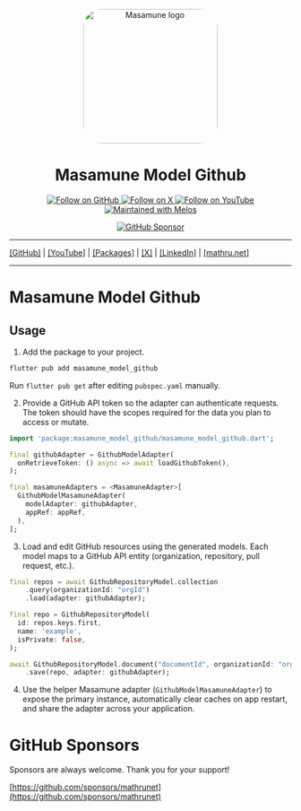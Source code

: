 <p align="center">
  <a href="https://mathru.net">
    <img width="240px" src="https://raw.githubusercontent.com/mathrunet/flutter_masamune/master/.github/images/icon.png" alt="Masamune logo" style="border-radius: 32px"s><br/>
  </a>
  <h1 align="center">Masamune Model Github</h1>
</p>

<p align="center">
  <a href="https://github.com/mathrunet">
    <img src="https://img.shields.io/static/v1?label=GitHub&message=Follow&logo=GitHub&color=333333&link=https://github.com/mathrunet" alt="Follow on GitHub" />
  </a>
  <a href="https://x.com/mathru">
    <img src="https://img.shields.io/static/v1?label=@mathru&message=Follow&logo=X&color=0F1419&link=https://x.com/mathru" alt="Follow on X" />
  </a>
  <a href="https://www.youtube.com/c/mathrunetchannel">
    <img src="https://img.shields.io/static/v1?label=YouTube&message=Follow&logo=YouTube&color=FF0000&link=https://www.youtube.com/c/mathrunetchannel" alt="Follow on YouTube" />
  </a>
  <a href="https://github.com/invertase/melos">
    <img src="https://img.shields.io/static/v1?label=maintained%20with&message=melos&color=FF1493&link=https://github.com/invertase/melos" alt="Maintained with Melos" />
  </a>
</p>

<p align="center">
  <a href="https://github.com/sponsors/mathrunet"><img src="https://img.shields.io/static/v1?label=Sponsor&message=%E2%9D%A4&logo=GitHub&color=ff69b4&link=https://github.com/sponsors/mathrunet" alt="GitHub Sponsor" /></a>
</p>

---

[[GitHub]](https://github.com/mathrunet) | [[YouTube]](https://www.youtube.com/c/mathrunetchannel) | [[Packages]](https://pub.dev/publishers/mathru.net/packages) | [[X]](https://x.com/mathru) | [[LinkedIn]](https://www.linkedin.com/in/mathrunet/) | [[mathru.net]](https://mathru.net)

---

# Masamune Model Github

## Usage

1. Add the package to your project.

```bash
flutter pub add masamune_model_github
```

Run `flutter pub get` after editing `pubspec.yaml` manually.

2. Provide a GitHub API token so the adapter can authenticate requests. The token should have the scopes required for the data you plan to access or mutate.

```dart
import 'package:masamune_model_github/masamune_model_github.dart';

final githubAdapter = GithubModelAdapter(
  onRetrieveToken: () async => await loadGithubToken(),
);

final masamuneAdapters = <MasamuneAdapter>[
  GithubModelMasamuneAdapter(
    modelAdapter: githubAdapter,
    appRef: appRef,
  ),
];
```

3. Load and edit GitHub resources using the generated models. Each model maps to a GitHub API entity (organization, repository, pull request, etc.).

```dart
final repos = await GithubRepositoryModel.collection
    .query(organizationId: "orgId")
    .load(adapter: githubAdapter);

final repo = GithubRepositoryModel(
  id: repos.keys.first,
  name: 'example',
  isPrivate: false,
);

await GithubRepositoryModel.document("documentId", organizationId: "orgId")
    .save(repo, adapter: githubAdapter);
```

4. Use the helper Masamune adapter (`GithubModelMasamuneAdapter`) to expose the primary instance, automatically clear caches on app restart, and share the adapter across your application.

# GitHub Sponsors

Sponsors are always welcome. Thank you for your support!

[https://github.com/sponsors/mathrunet](https://github.com/sponsors/mathrunet)